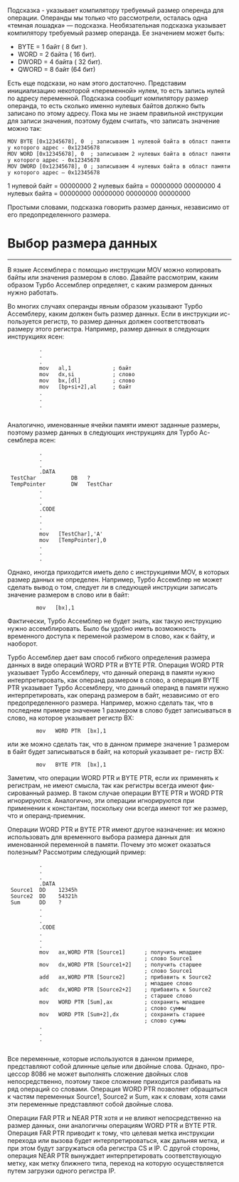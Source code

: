 Подсказка - указывает компилятору требуемый размер оперенда для операции. Операнды мы только что рассмотрели, осталась одна «темная лошадка» — подсказка. Необязательная подсказка указывает компилятору требуемый размер операнда. Ее значением может быть:

 - BYTE = 1 байт ( 8 бит ).
 - WORD = 2 байта ( 16 бит).
 - DWORD = 4 байта ( 32 бит).
 - QWORD = 8 байт (64 бит)

Есть еще подскази, но нам этого достаточно. Представим инициализацию некоторой «переменной» нулем, то есть запись нулей по
адресу переменной. Подсказка сообщит компилятору размер операнда, то есть сколько именно нулевых байтов должно быть записано
по этому адресу. Пока мы не знаем правильной инструкции для записи значения, поэтому будем считать, что записать значение
можно так:


```
MOV BYTE [0x12345678], 0  ; записываем 1 нулевой байтa в област памяти у которого адрес - 0x12345678
MOV WORD [0x12345678], 0  ; записываем 2 нулевых байта в област памяти у которого адрес - 0x12345678
MOV DWORD [0x12345678], 0 ; записываем 4 нулевых байта в област памяти у которого адрес – 0x12345678
  ```

1 нулевой байт = 00000000
2 нулевых байта = 00000000 00000000
4 нулевых байта = 00000000 00000000 00000000 00000000

Простыми словами, подсказка говорить размер данных, независимо от его предопределенного размера.


# Выбор размера данных
-----------------------------------------------------------------

В языке Ассемблера с помощью инструкции MOV можно копировать байты  или  значения  размером в слово. Давайте рассмотрим, каким образом Турбо Ассемблер определяет, с каким размером данных нужно
работать.

Во многих случаях операнды явным образом указывают Турбо Ассемблеру,  каким должен быть размер данных. Если в инструкции ис-
пользуется регистр, то размер данных должен соответствовать  размеру этого регистра. Например, размер данных в следующих инструкциях ясен:


```
          .
          .
          .
          mov   al,1             ; байт
          mov   dx,si            ; слово
          mov   bx,[dl]          ; слово
          mov   [bp+si+2],al     ; байт
          .
          .
          .


```
	 
Аналогично, именованные ячейки памяти имеют заданные  размеры,  поэтому  размер данных в следующих инструкциях для Турбо Ас-
семблера ясен:


```
          .
          .
          .
          .DATA
 TestChar           DB   ?
 TempPointer        DW   TestChar
          .
          .
          .
          .CODE
          .
          .
          .
          mov   [TestChar],'A'
          mov   [TempPointer],0
          .
          .
          .

```

Однако, иногда приходится иметь дело с инструкциями  MOV,  в которых  размер данных не определен. Например, Турбо Ассемблер не
может сделать вывод о том, следует ли в следующей инструкции  записать значение размером в слово или в байт:


```
         mov   [bx],1

```

Фактически, Турбо Ассемблер не будет знать, как такую  инструкцию нужно ассемблировать.  Было бы  удобно  иметь  возможность
временного доступа к переменой размером в слово,  как к байту,  и наоборот.

Турбо Ассемблер дает вам способ гибкого определения  размера данных  в  виде  операций  WORD PTR и BYTE PTR. Операция WORD PTR указывает Турбо Ассемблеру, что данный операнд в памяти нужно интерпретировать, как операнд размером в слово, а операция BYTE PTR указывает Турбо Ассемблеру, что данный операнд в памяти нужно интерпретировать,  как  операнд  размером в байт, независимо от его предопределенного размера. Например, можно  сделать  так,  что  в последнем  примере значение 1 размером в слово будет записываться в слово, на которое указывает регистр BX:


```
		 mov   WORD PTR  [bx],1

```

или же можно сделать так, что в данном примере значение 1  размером  в  байт  будет записываться в байт, на который указывает ре-
гистр BX:

```
         mov   BYTE PTR  [bx],1
```


Заметим, что операции WORD PTR и BYTE PTR, если их применять к  регистрам, не имеют смысла, так как регистры всегда имеют фик-
сированный размер. В таком случае операции BYTE PTR  и  WORD  PTR игнорируются.  Аналогично, эти операции игнорируются при применении к константам, поскольку они всегда имеют тот же размер, что и операнд-приемник.

Операции WORD PTR и BYTE PTR  имеют  другое  назначение:  их можно  использовать для временного выбора размера данных для именованной  переменной  в  памяти.  Почему  это   может   оказаться полезным? Рассмотрим следующий пример:


```
          .
          .
          .
          .DATA
 Source1  DD    12345h
 Source2  DD    54321h
 Sum      DD    ?
          .
          .
          .
          .CODE
          .
          .
          .
          mov   ax,WORD PTR [Source1]      ; получить младшее
                                           ; слово Source1
          mov   dx,WORD PTR [Source1+2]    ; получить старшее
                                           ; слово Source1
          add   ax,WORD PTR [Source2]      ; прибавить к Source2
                                           ; младшее слово
          adc   dx,WORD PTR [Source2+2]    ; прибавить к Source2
                                           ; старшее слово
          mov   WORD PTR [Sum],ax          ; сохранить младшее
                                           ; слово суммы
          mov   WORD PTR [Sum+2],dx        ; сохранить старшее
                                           ; слово суммы
          .
          .
          .


```

Все переменные,   которые  используются  в  данном  примере, представляют собой длинные целые или двойные слова.  Однако, про-
цессор  8086  не может выполнять сложение двойных слов непосредственно, поэтому такое сложение приходится разбивать на ряд операций  со словами.  Операция WORD PTR позволяет обращаться к частям переменных Source1,  Source2 и Sum,  как к словам,  хотя сами эти переменные представляют собой двойные слова.

Операции FAR PTR и NEAR PTR хотя и не влияют непосредственно на  размер  данных, они аналогичны операциям WORD PTR и BYTE PTR. Операция FAR PTR приводит к тому, что  целевая  метка  инструкции перехода  или вызова будет интерпретироваться, как дальняя метка, и при этом будут загружаться оба регистра CS и IP. С другой  стороны,  операция NEAR PTR вынуждает интерпретировать соответствующую метку, как метку ближнего типа,  переход  на  которую  осуществляется путем загрузки одного регистра IP.


